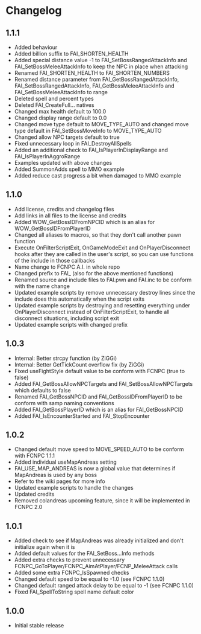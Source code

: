 # Changelog

## 1.1.1
- Added behaviour
- Added billion suffix to FAI_SHORTEN_HEALTH
- Added special distance value -1 to FAI_SetBossRangedAttackInfo and FAI_SetBossMeleeAttackInfo to keep the NPC in place when attacking
- Renamed FAI_SHORTEN_HEALTH to FAI_SHORTEN_NUMBERS
- Renamed distance parameter from FAI_GetBossRangedAttackInfo, FAI_SetBossRangedAttackInfo, FAI_GetBossMeleeAttackInfo and FAI_SetBossMeleeAttackInfo to range
- Deleted spell and percent types
- Deleted FAI_CreateFull... natives
- Changed max health default to 100.0
- Changed display range default to 0.0
- Changed move type default to MOVE_TYPE_AUTO and changed move type default in FAI_SetBossMoveInfo to MOVE_TYPE_AUTO
- Changed allow NPC targets default to true
- Fixed unnecessary loop in FAI_DestroyAllSpells
- Added an additional check to FAI_IsPlayerInDisplayRange and FAI_IsPlayerInAggroRange
- Examples updated with above changes
- Added SummonAdds spell to MMO example
- Added reduce cast progress a bit when damaged to MMO example

## 1.1.0
- Add license, credits and changelog files
- Add links in all files to the license and credits
- Added WOW_GetBossIDFromNPCID which is an alias for WOW_GetBossIDFromPlayerID
- Changed all aliases to macros, so that they don't call another pawn function
- Execute OnFilterScriptExit, OnGameModeExit and OnPlayerDisconnect hooks after they are called in the user's script, so you can use functions of the include in those callbacks
- Name change to FCNPC A.I. in whole repo
- Changed prefix to FAI_ (also for the above mentioned functions)
- Renamed source and include files to FAI.pwn and FAI.inc to be conform with the name change
- Updated example scripts by remove unnecessary destroy lines since the include does this automatically when the script exits
- Updated example scripts by destroying and resetting everything under OnPlayerDisconnect instead of OnFilterScriptExit, to handle all disconnect situations, including script exit
- Updated example scripts with changed prefix

## 1.0.3
- Internal: Better strcpy function (by ZiGGi)
- Internal: Better GetTickCount overflow fix (by ZiGGi)
- Fixed useFightStyle default value to be conform with FCNPC (true to false)
- Added FAI_GetBossAllowNPCTargets and FAI_SetBossAllowNPCTargets which defaults to false
- Renamed FAI_GetBossNPCID and FAI_GetBossIDFromPlayerID to be conform with samp naming conventions
- Added FAI_GetBossPlayerID which is an alias for FAI_GetBossNPCID
- Added FAI_IsEncounterStarted and FAI_StopEncounter

## 1.0.2
- Changed default move speed to MOVE_SPEED_AUTO to be conform with FCNPC 1.1.1
- Added individual useMapAndreas setting
- FAI_USE_MAP_ANDREAS is now a global value that determines if MapAndreas is used by any boss
- Refer to the wiki pages for more info
- Updated example scripts to handle the changes
- Updated credits
- Removed colandreas upcoming feature, since it will be implemented in FCNPC 2.0

## 1.0.1
- Added check to see if MapAndreas was already initialized and don't initialize again when it is
- Added default values for the FAI_SetBoss...Info methods
- Added extra checks to prevent unnecessary FCNPC_GoToPlayer/FCNPC_AimAtPlayer/FCNP_MeleeAttack calls
- Added some extra FCNPC_IsSpawned checks
- Changed default speed to be equal to -1.0 (see FCNPC 1.1.0)
- Changed default ranged attack delay to be equal to -1 (see FCNPC 1.1.0)
- Fixed FAI_SpellToString spell name default color

## 1.0.0
- Initial stable release
